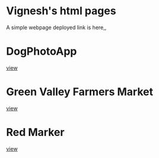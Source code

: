 # Vignesh's html pages
A simple webpage deployed link is here,,
# DogPhotoApp
[view](https://vignesha0408.github.io/vignesh-s-html-pages/DogPhotoApp/dogphotoapp.html )
# Green Valley Farmers Market
[view](https://vignesha0408.github.io/vignesh-s-html-pages/Green%20valley%20Farmers%20market/index.html)
# Red Marker
[view](https://vignesha0408.github.io/vignesh-s-html-pages/Beautiful_marker/index.html)
